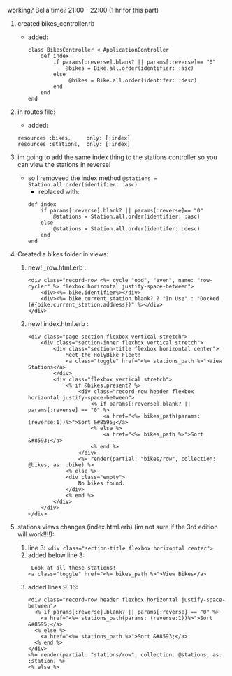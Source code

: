 working? Bella 
time? 21:00 - 22:00 (1 hr for this part)


1. created bikes_controller.rb
    - added:
        ```ruby:
        class BikesController < ApplicationController
            def index
                if params[:reverse].blank? || params[:reverse]== "0"
                    @bikes = Bike.all.order(identifier: :asc)
                else
                     @bikes = Bike.all.order(identifer: :desc)
                end
            end
        end
        ```
 

2. in routes file: 
    - added: 
    ```ruby:
    resources :bikes,     only: [:index]
    resources :stations,  only: [:index]
    ```

3. im going to add the same index thing to the stations controller so you can view the stations in reverse! 
    - so I removeed the index method ```@stations = Station.all.order(identifier: :asc)```
        - replaced with: 
        ```ruby:
        def index
            if params[:reverse].blank? || params[:reverse]== "0"
                @stations = Station.all.order(identifier: :asc)
            else
                @stations = Station.all.order(identifer: :desc)
            end
        end
        ```

4. Created a bikes folder in views:
    1. new! _row.html.erb :
        ```ruby:
        <div class="record-row <%= cycle "odd", "even", name: "row-cycler" %> flexbox horizontal justify-space-between">
            <div><%= bike.identifier%></div>
            <div><%= bike.current_station.blank? ? "In Use" : "Docked (#{bike.current_station.address})" %></div>
        </div>
        ```

    2. new! index.html.erb :
        ```ruby:
        <div class="page-section flexbox vertical stretch">
            <div class="section-inner flexbox vertical stretch">
                <div class="section-title flexbox horizontal center">
                    Meet the HolyBike Fleet!
                    <a class="toggle" href="<%= stations_path %>">View Stations</a>
                </div>
                <div class="flexbox vertical stretch">
                    <% if @bikes.present? %>
                        <div class="record-row header flexbox horizontal justify-space-between">
                            <% if params[:reverse].blank? || params[:reverse] == "0" %>
                                <a href="<%= bikes_path(params: (reverse:1))%>">Sort &#8595;</a>
                            <% else %>
                                <a href="<%= bikes_path %>">Sort &#8593;</a>
                            <% end %>
                        </div>
                        <%= render(partial: "bikes/row", collection: @bikes, as: :bike) %>
                    <% else %>
                    <div class="empty">
                        No bikes found.
                    </div>
                    <% end %>
                </div>
            </div>
        </div>
        ```

5. stations views changes (index.html.erb) (im not sure if the 3rd edition will work!!!!): 
    1. line 3: ```<div class="section-title flexbox horizontal center">```
    2. added below line 3: 
        ```ruby: 
         Look at all these stations! 
        <a class="toggle" href="<%= bikes_path %>">View Bikes</a>
        ```
    3. added lines 9-16:
        ```ruby:
        <div class="record-row header flexbox horizontal justify-space-between">
          <% if params[:reverse].blank? || params[:reverse] == "0" %>
            <a href="<%= stations_path(params: (reverse:1))%>">Sort &#8595;</a>
          <% else %>
            <a href="<%= stations_path %>">Sort &#8593;</a>
          <% end %>
        </div>
        <%= render(partial: "stations/row", collection: @stations, as: :station) %>
        <% else %>
        ```
